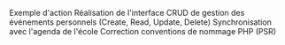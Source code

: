 Exemple d'action
Réalisation de l'interface
CRUD de gestion des événements personnels (Create, Read, Update, Delete)
Synchronisation avec l'agenda de l'école
Correction conventions de nommage PHP (PSR) 